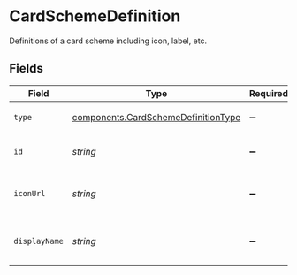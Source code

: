 # CardSchemeDefinition

Definitions of a card scheme including icon, label, etc.


## Fields

| Field                                                                                      | Type                                                                                       | Required                                                                                   | Description                                                                                | Example                                                                                    |
| ------------------------------------------------------------------------------------------ | ------------------------------------------------------------------------------------------ | ------------------------------------------------------------------------------------------ | ------------------------------------------------------------------------------------------ | ------------------------------------------------------------------------------------------ |
| `type`                                                                                     | [components.CardSchemeDefinitionType](../../models/components/cardschemedefinitiontype.md) | :heavy_minus_sign:                                                                         | `card-scheme-definition`.                                                                  | card-scheme-definition                                                                     |
| `id`                                                                                       | *string*                                                                                   | :heavy_minus_sign:                                                                         | The name of this card scheme.                                                              | visa                                                                                       |
| `iconUrl`                                                                                  | *string*                                                                                   | :heavy_minus_sign:                                                                         | The icon for this card scheme.                                                             | https://api.sandbox.example.gr4vy.app/assets/card-scheme-definitions/visa.svg              |
| `displayName`                                                                              | *string*                                                                                   | :heavy_minus_sign:                                                                         | The display name of this card scheme.                                                      | Visa                                                                                       |